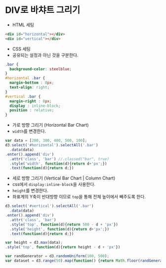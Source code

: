 DIV로 바챠트 그리기
===

- HTML 세팅

```html
<div id="horizontal"></div>
<div id="vertical"></div>
```

- CSS 세팅
 - 공유되는 설정과 아닌 것을 구분한다.

```css
.bar {
  background-color: steelblue;
}
#horizontal .bar {
  margin-bottom : 8px;
  text-align: right;
}
#vertical .bar {
  margin-right : 8px;
  display : inline-block;
  position : relative;
}
```

- 가로 방향 그리기 (Horizontal Bar Chart)
 - `width`를 변경한다.

```javascript
var data = [200, 300, 400, 500, 100];
d3.select('#horizontal').selectAll('.bar')
  .data(data)
.enter().append('div')
  .attr('class', 'bar') //.classed("bar", true)
  .style('width', function(d){return d+'px';})
  .text(function(d){return d;})

```

- 세로 방향 그리기 (Vertical Bar Chart | Column Chart)
 - css에서 `display:inline-block`을 사용한다.
 - `height`를 변경한다.
 - 좌표계의 Y축이 반대방향 이므로 `top`을 통해 전체 높이에서 빼주도록 한다.

```javascript
d3.select('#vertical').selectAll('.bar')
  .data(data)
.enter().append('div')
  .attr('class', 'bar')
  .style('top', function(d){return 500 - d + 'px'})
  .style('height', function(d){return d+'px';})
  .text(function(d){return d;})
```

```javascript
var height = d3.max(data);
.style('top', function(d){return height - d + 'px'})
```

```javascript
var randGenerator = d3.randomUniform(100, 500);
var dataset = d3.range(50).map(function() {return Math.floor(randGenerator())});
```
